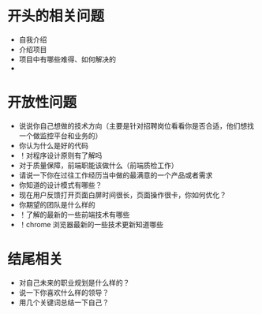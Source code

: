 # 开头的相关问题

- 自我介绍
- 介绍项目
- 项目中有哪些难得、如何解决的
-

# 开放性问题

- 说说你自己想做的技术方向（主要是针对招聘岗位看看你是否合适，他们想找一个做监控平台和业务的）
- 你认为什么是好的代码
- ！对程序设计原则有了解吗
- 对于质量保障，前端职能该做什么（前端质检工作）
- 请说一下你在过往工作经历当中做的最满意的一个产品或者需求
- 你知道的设计模式有哪些？
- 现在用户反馈打开页面白屏时间很长，页面操作很卡，你如何优化？
- 你期望的团队是什么样的
- ！了解的最新的一些前端技术有哪些
- ！chrome 浏览器最新的一些技术更新知道哪些

# 结尾相关

- 对自己未来的职业规划是什么样的？
- 说一下你喜欢什么样的领导？
- 用几个关键词总结一下自己？
